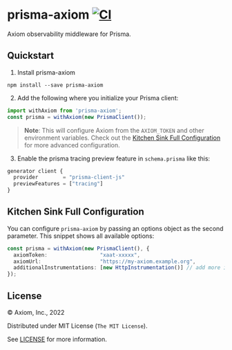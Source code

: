 # prisma-axiom [![CI](https://github.com/axiomhq/prisma-axiom/actions/workflows/ci.yml/badge.svg)](https://github.com/axiomhq/prisma-axiom/actions/workflows/ci.yml)

Axiom observability middleware for Prisma.

## Quickstart

1. Install prisma-axiom

```shell
npm install --save prisma-axiom
```

2. Add the following where you initialize your Prisma client:

```ts
import withAxiom from 'prisma-axiom';
const prisma = withAxiom(new PrismaClient());
```

> **Note**: This will configure Axiom from the `AXIOM_TOKEN` and other 
> environment variables. Check out the
> [Kitchen Sink Full Configuration](#kitchen-sink-full-configuration) for more
> advanced configuration.

3. Enable the prisma tracing preview feature in `schema.prisma` like this:

```js
generator client {
  provider        = "prisma-client-js"
  previewFeatures = ["tracing"]
}
```

## Kitchen Sink Full Configuration

You can configure `prisma-axiom` by passing an options object as the second
parameter.
This snippet shows all available options:

```ts
const prisma = withAxiom(new PrismaClient(), {
  axiomToken:                 "xaat-xxxxx",
  axiomUrl:                   "https://my-axiom.example.org",
  additionalInstrumentations: [new HttpInstrumentation()] // add more instrumentations to the tracing setup
});
```

## License

&copy; Axiom, Inc., 2022

Distributed under MIT License (`The MIT License`).

See [LICENSE](LICENSE) for more information.